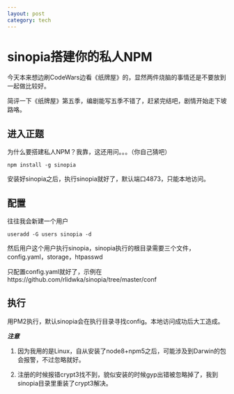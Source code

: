 ```yaml
---
layout: post
category: tech
---
```

# sinopia搭建你的私人NPM

今天本来想边刷CodeWars边看《纸牌屋》的，显然两件烧脑的事情还是不要放到一起做比较好。

简评一下《纸牌屋》第五季，编剧能写五季不错了，赶紧完结吧，剧情开始走下坡路咯。

## 进入正题

为什么要搭建私人NPM？我靠，这还用问。。。（你自己猜吧）

    npm install -g sinopia

安装好sinopia之后，执行sinopia就好了，默认端口4873，只能本地访问。

## 配置

往往我会新建一个用户

    useradd -G users sinopia -d

然后用户这个用户执行sinopia，sinopia执行的根目录需要三个文件，config.yaml，storage，htpasswd

只配置config.yaml就好了，示例在https://github.com/rlidwka/sinopia/tree/master/conf

## 执行

用PM2执行，默认sinopia会在执行目录寻找config。本地访问成功后大工造成。

***注意***

1. 因为我用的是Linux，自从安装了node8+npm5之后，可能涉及到Darwin的包会报警，不过忽略就好。

2. 注册的时候报错crypt3找不到，貌似安装的时候gyp出错被忽略掉了，我到sinopia目录里重装了crypt3解决。